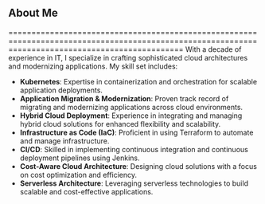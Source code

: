 

## About Me
==================================================================================================================================================
With a decade of experience in IT, I specialize in crafting sophisticated cloud architectures and modernizing applications. My skill set includes:

- **Kubernetes**: Expertise in containerization and orchestration for scalable application deployments.
- **Application Migration & Modernization**: Proven track record of migrating and modernizing applications across cloud environments.
- **Hybrid Cloud Deployment**: Experience in integrating and managing hybrid cloud solutions for enhanced flexibility and scalability.
- **Infrastructure as Code (IaC)**: Proficient in using Terraform to automate and manage infrastructure.
- **CI/CD**: Skilled in implementing continuous integration and continuous deployment pipelines using Jenkins.
- **Cost-Aware Cloud Architecture**: Designing cloud solutions with a focus on cost optimization and efficiency.
- **Serverless Architecture**: Leveraging serverless technologies to build scalable and cost-effective applications.


